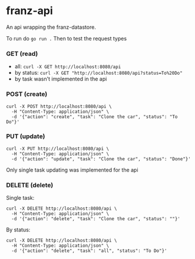 # franz-api

An api wrapping the franz-datastore.

To run do `go run .`
Then to test the request types

### **GET** (read)
- all: `curl -X GET http://localhost:8080/api`
- by status: `curl -X GET "http://localhost:8080/api?status=To%20Do"`
- by task wasn't implemented in the api

### **POST** (create)
```shell
curl -X POST http://localhost:8080/api \
  -H "Content-Type: application/json" \
  -d '{"action": "create", "task": "Clone the car", "status": "To Do"}'
```

### **PUT** (update)
```shell
curl -X PUT http://localhost:8080/api \
  -H "Content-Type: application/json" \
  -d '{"action": "update", "task": "Clone the car", "status": "Done"}'
```
Only single task updating was implemented for the api

### **DELETE** (delete)
Single task:
```shell
curl -X DELETE http://localhost:8080/api \
  -H "Content-Type: application/json" \
  -d '{"action": "delete", "task": "Clone the car", "status": ""}'
```
By status:
```shell
curl -X DELETE http://localhost:8080/api \
  -H "Content-Type: application/json" \
  -d '{"action": "delete", "task": "all", "status": "To Do"}'
```